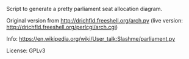 Script to generate a pretty parliament seat allocation diagram.

Original version from http://drichfld.freeshell.org/arch.py (live version: http://drichfld.freeshell.org/perlcgi/arch.cgi)

Info: https://en.wikipedia.org/wiki/User_talk:Slashme/parliament.py

License: GPLv3